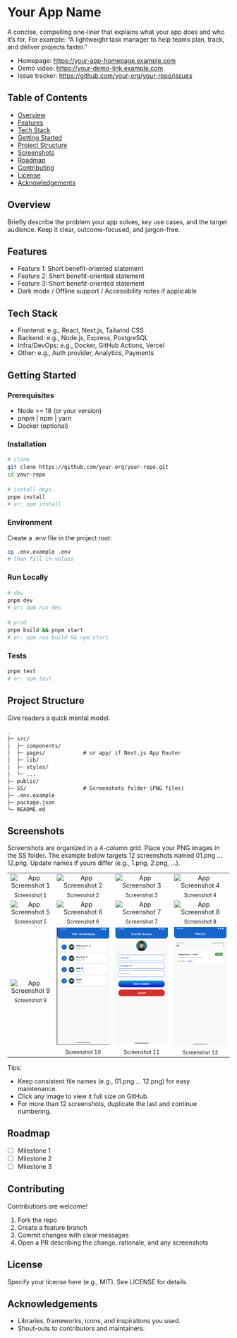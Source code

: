 # Your App Name

A concise, compelling one-liner that explains what your app does and who it’s for. For example: “A lightweight task manager to help teams plan, track, and deliver projects faster.”

- Homepage: https://your-app-homepage.example.com
- Demo video: https://your-demo-link.example.com
- Issue tracker: https://github.com/your-org/your-repo/issues

## Table of Contents
- [Overview](#overview)
- [Features](#features)
- [Tech Stack](#tech-stack)
- [Getting Started](#getting-started)
- [Project Structure](#project-structure)
- [Screenshots](#screenshots)
- [Roadmap](#roadmap)
- [Contributing](#contributing)
- [License](#license)
- [Acknowledgements](#acknowledgements)

## Overview
Briefly describe the problem your app solves, key use cases, and the target audience. Keep it clear, outcome-focused, and jargon-free.

## Features
- Feature 1: Short benefit-oriented statement
- Feature 2: Short benefit-oriented statement
- Feature 3: Short benefit-oriented statement
- Dark mode / Offline support / Accessibility notes if applicable

## Tech Stack
- Frontend: e.g., React, Next.js, Tailwind CSS
- Backend: e.g., Node.js, Express, PostgreSQL
- Infra/DevOps: e.g., Docker, GitHub Actions, Vercel
- Other: e.g., Auth provider, Analytics, Payments

## Getting Started

### Prerequisites
- Node >= 18 (or your version)
- pnpm | npm | yarn
- Docker (optional)

### Installation
```bash
# clone
git clone https://github.com/your-org/your-repo.git
cd your-repo

# install deps
pnpm install
# or: npm install
```

### Environment
Create a .env file in the project root:
```bash
cp .env.example .env
# then fill in values
```

### Run Locally
```bash
# dev
pnpm dev
# or: npm run dev

# prod
pnpm build && pnpm start
# or: npm run build && npm start
```

### Tests
```bash
pnpm test
# or: npm test
```

## Project Structure
Give readers a quick mental model.
```text
.
├─ src/
│  ├─ components/
│  ├─ pages/            # or app/ if Next.js App Router
│  ├─ lib/
│  ├─ styles/
│  └─ ...
├─ public/
├─ SS/                  # Screenshots folder (PNG files)
├─ .env.example
├─ package.json
└─ README.md
```

## Screenshots
Screenshots are organized in a 4-column grid. Place your PNG images in the SS folder. The example below targets 12 screenshots named 01.png … 12.png. Update names if yours differ (e.g., 1.png, 2.png, …).

<table>
  <tr>
    <td align="center"><img src="SS/01.png" alt="App Screenshot 1" width="240"><br><sub>Screenshot 1</sub></td>
    <td align="center"><img src="SS/02.png" alt="App Screenshot 2" width="240"><br><sub>Screenshot 2</sub></td>
    <td align="center"><img src="SS/03.png" alt="App Screenshot 3" width="240"><br><sub>Screenshot 3</sub></td>
    <td align="center"><img src="SS/04.png" alt="App Screenshot 4" width="240"><br><sub>Screenshot 4</sub></td>
  </tr>
  <tr>
    <td align="center"><img src="SS/05.png" alt="App Screenshot 5" width="240"><br><sub>Screenshot 5</sub></td>
    <td align="center"><img src="SS/06.png" alt="App Screenshot 6" width="240"><br><sub>Screenshot 6</sub></td>
    <td align="center"><img src="SS/07.png" alt="App Screenshot 7" width="240"><br><sub>Screenshot 7</sub></td>
    <td align="center"><img src="SS/08.png" alt="App Screenshot 8" width="240"><br><sub>Screenshot 8</sub></td>
  </tr>
  <tr>
    <td align="center"><img src="SS/09.png" alt="App Screenshot 9" width="240"><br><sub>Screenshot 9</sub></td>
    <td align="center"><img src="SS/10.png" alt="App Screenshot 10" width="240"><br><sub>Screenshot 10</sub></td>
    <td align="center"><img src="SS/11.png" alt="App Screenshot 11" width="240"><br><sub>Screenshot 11</sub></td>
    <td align="center"><img src="SS/12.png" alt="App Screenshot 12" width="240"><br><sub>Screenshot 12</sub></td>
  </tr>
</table>

Tips:
- Keep consistent file names (e.g., 01.png … 12.png) for easy maintenance.
- Click any image to view it full size on GitHub.
- For more than 12 screenshots, duplicate the last <tr> and continue numbering.

## Roadmap
- [ ] Milestone 1
- [ ] Milestone 2
- [ ] Milestone 3

## Contributing
Contributions are welcome!
1. Fork the repo
2. Create a feature branch
3. Commit changes with clear messages
4. Open a PR describing the change, rationale, and any screenshots

## License
Specify your license here (e.g., MIT). See LICENSE for details.

## Acknowledgements
- Libraries, frameworks, icons, and inspirations you used.
- Shout-outs to contributors and maintainers.

